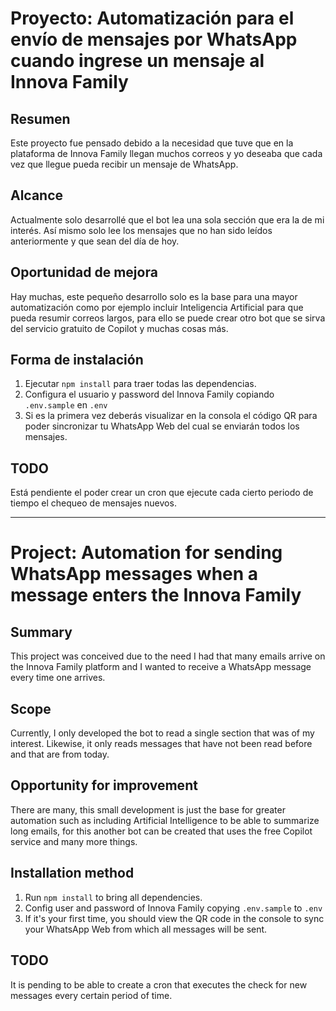 # Proyecto: Automatización para el envío de mensajes por WhatsApp cuando ingrese un mensaje al Innova Family

## Resumen
Este proyecto fue pensado debido a la necesidad que tuve que en la plataforma de Innova Family llegan muchos correos y yo deseaba que cada vez que llegue pueda recibir un mensaje de WhatsApp.

## Alcance
Actualmente solo desarrollé que el bot lea una sola sección que era la de mi interés. Así mismo solo lee los mensajes que no han sido leídos anteriormente y que sean del día de hoy.

## Oportunidad de mejora
Hay muchas, este pequeño desarrollo solo es la base para una mayor automatización como por ejemplo incluir Inteligencia Artificial para que pueda resumir correos largos, para ello se puede crear otro bot que se sirva del servicio gratuito de Copilot y muchas cosas más.

## Forma de instalación
1. Ejecutar `npm install` para traer todas las dependencias.
2. Configura el usuario y password del Innova Family copiando `.env.sample` en `.env`
3. Si es la primera vez deberás visualizar en la consola el código QR para poder sincronizar tu WhatsApp Web del cual se enviarán todos los mensajes.

## TODO
Está pendiente el poder crear un cron que ejecute cada cierto periodo de tiempo el chequeo de mensajes nuevos.

---

# Project: Automation for sending WhatsApp messages when a message enters the Innova Family

## Summary
This project was conceived due to the need I had that many emails arrive on the Innova Family platform and I wanted to receive a WhatsApp message every time one arrives.

## Scope
Currently, I only developed the bot to read a single section that was of my interest. Likewise, it only reads messages that have not been read before and that are from today.

## Opportunity for improvement
There are many, this small development is just the base for greater automation such as including Artificial Intelligence to be able to summarize long emails, for this another bot can be created that uses the free Copilot service and many more things.

## Installation method
1. Run `npm install` to bring all dependencies.
2. Config user and password of Innova Family copying `.env.sample` to `.env`
3. If it's your first time, you should view the QR code in the console to sync your WhatsApp Web from which all messages will be sent.

## TODO
It is pending to be able to create a cron that executes the check for new messages every certain period of time.
